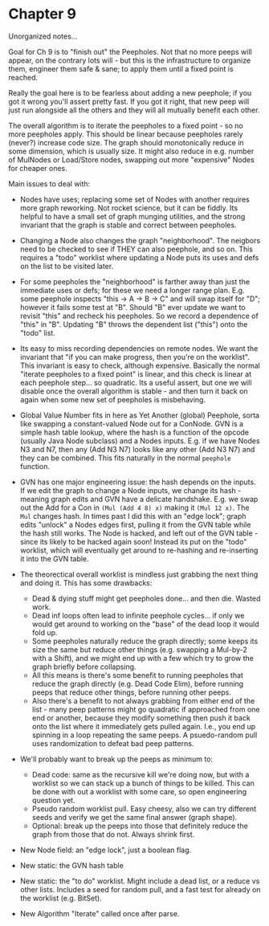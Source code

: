 # Chapter 9



Unorganized notes...

Goal for Ch 9 is to "finish out" the Peepholes.  Not that no more peeps will
appear, on the contrary lots will - but this is the infrastructure to organize
them, engineer them safe & sane; to apply them until a fixed point is reached.

Really the goal here is to be fearless about adding a new peephole; if you got
it wrong you'll assert pretty fast.  If you got it right, that new peep will
just run alongside all the others and they will all mutually benefit each other.

The overall algorithm is to iterate the peepholes to a fixed point - so no more
peepholes apply.  This should be linear because peepholes rarely (never?)
increase code size.  The graph should monotonically reduce in some dimension,
which is usually size.  It might also reduce in e.g. number of MulNodes or
Load/Store nodes, swapping out more "expensive" Nodes for cheaper ones.


Main issues to deal with:

- Nodes have uses; replacing some set of Nodes with another requires more graph
  reworking.  Not rocket science, but it can be fiddly.  Its helpful to have a
  small set of graph munging utilities, and the strong invariant that the graph
  is stable and correct between peepholes.
  
- Changing a Node also changes the graph "neighborhood".  The neigbors need to
  be checked to see if THEY can also peephole, and so on.  This requires a
  "todo" worklist where updating a Node puts its uses and defs on the list to
  be visited later.
  
- For some peepholes the "neighborhood" is farther away than just the immediate
  uses or defs; for these we need a longer range plan.  E.g. some peephole
  inspects "this -> A -> B -> C" and will swap itself for "D"; however it fails
  some test at "B".  Should "B" ever update we want to revisit "this" and
  recheck his peepholes.  So we record a dependence of "this" in "B".  Updating
  "B" throws the dependent list ("this") onto the "todo" list.
  
- Its easy to miss recording dependencies on remote nodes.  We want the
  invariant that "if you can make progress, then you're on the worklist".  This
  invariant is easy to check, although expensive.  Basically the normal
  "iterate peepholes to a fixed point" is linear, and this check is linear at
  each peephole step... so quadratic.  Its a useful assert, but one we will
  disable once the overall algorithm is stable - and then turn it back on again
  when some new set of peepholes is misbehaving.
  
- Global Value Number fits in here as Yet Another (global) Peephole, sorta like
  swapping a constant-valued Node out for a ConNode.  GVN is a simple hash
  table lookup, where the hash is a function of the opcode (usually Java Node
  subclass) and a Nodes inputs.  E.g. if we have Nodes N3 and N7, then any (Add
  N3 N7) looks like any other (Add N3 N7) and they can be combined.  This fits
  naturally in the normal `peephole` function.
  
- GVN has one major engineering issue: the hash depends on the inputs.  If we
  edit the graph to change a Node inputs, we change its hash - meaning graph
  edits and GVN have a delicate handshake.  E.g. we swap out the Add for a Con
  in `(Mul (Add 4 8) x)` making it `(Mul 12 x)`.  The `Mul` changes hash.  In
  times past I did this with an "edge lock"; graph edits "unlock" a Nodes edges
  first, pulling it from the GVN table while the hash still works.  The Node is
  hacked, and left out of the GVN table - since its likely to be hacked again
  soon!  Instead its put on the "todo" worklist, which will eventually get
  around to re-hashing and re-inserting it into the GVN table.
  
- The theorectical overall worklist is mindless just grabbing the next thing
  and doing it.  This has some drawbacks:
  - Dead & dying stuff might get peepholes done... and then die.  Wasted work.
  - Dead inf loops often lead to infinite peephole cycles... if only we would
    get around to working on the "base" of the dead loop it would fold up.
  - Some peepholes naturally reduce the graph directly; some keeps its size the
    same but reduce other things (e.g. swapping a Mul-by-2 with a Shift), and
    we might end up with a few which try to grow the graph briefly before
    collapsing.
  - All this means is there's some benefit to running peepholes that reduce the
    graph directly (e.g. Dead Code Elim), before running peeps that reduce
    other things, before running other peeps.
  - Also there's a benefit to not always grabbing from either end of the list -
    many peep patterns might go quadratic if approached from one end or
    another, because they modify something then push it back onto the list
    where it immediately gets pulled again.  I.e., you end up spinning in a
    loop repeating the same peeps.  A psuedo-random pull uses randomization to
    defeat bad peep patterns.
    
- We'll probably want to break up the peeps as minimum to:
  - Dead code: same as the recursive kill we're doing now, but with a worklist
    so we can stack up a bunch of things to be killed.  This can be done with
    out a worklist with some care, so open engineering question yet.
  - Pseudo random worklist pull.  Easy cheesy, also we can try different seeds
    and verify we get the same final answer (graph shape).
  - Optional: break up the peeps into those that definitely reduce the graph
    from those that do not.  Always shrink first.

 - New Node field: an "edge lock", just a boolean flag.
 
 - New static: the GVN hash table
 
 - New static: the "to do" worklist.  Might include a dead list, or a reduce vs
   other lists.  Includes a seed for random pull, and a fast test for already
   on the worklist (e.g. BitSet).
 
 - New Algorithm "Iterate" called once after parse.
    
    
    